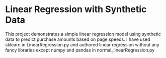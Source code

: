# Linear Regression with Synthetic Data
This project demonstrates a simple linear regression model using synthetic data to predict purchase amounts based on page speeds. I have used sklearn in LinearRegression.py and authored linear regression without any fancy libraries except numpy and pandas in normal_linearRegression.py
